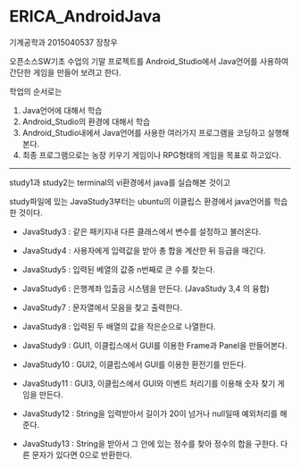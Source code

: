 # ERICA_AndroidJava

기계공학과 2015040537 장창우

오픈소스SW기초 수업의 기말 프로젝트를 Android_Studio에서 Java언어를 사용하여 간단한 게임을 만들어 보려고 한다.

학업의 순서로는
1. Java언어에 대해서 학습
2. Android_Studio의 환경에 대해서 학습
3. Android_Studio내에서 Java언어를 사용한 여러가지 프로그램을 코딩하고 실행해본다.
4. 최종 프로그램으로는 농장 키우기 게임이나 RPG형태의 게임을 목표로 하고있다.

---------------------------------------------------------------------------------------------

study1과 study2는 terminal의  vi환경에서 java를 실습해본 것이고

study파일에 있는 JavaStudy3부터는 ubuntu의 이클립스 환경에서 java언어를 학습한 것이다.

- JavaStudy3 : 같은 패키지내 다른 클래스에서 변수를 설정하고 불러온다.

- JavaStudy4 : 사용자에게 입력값을 받아 총 합을 계산한 뒤 등급을 매긴다.

- JavaStudy5 : 입력된 베열의 값중 n번째로 큰 수를 찾는다.

- JavaStudy6 : 은행계좌 입출금 시스템을 만든다. (JavaStudy 3,4 의 융합)

- JavaStudy7 : 문자열에서 모음을 찾고 출력한다.

- JavaStudy8 : 입력된 두 배열의 값을 작은순으로 나열한다.

- JavaStudy9 : GUI1, 이클립스에서 GUI를 이용한 Frame과 Panel을 만들어본다.

- JavaStudy10 : GUI2, 이클립스에서 GUI를 이용한 환전기를 만든다.

- JavaStudy11 : GUI3, 이클립스에서 GUI와 이벤트 처리기를 이용해 숫자 찾기 게임을 만든다.

- JavaStudy12 : String을 입력받아서 길이가 20이 넘거나 null일때 예외처리를 해준다.

- JavaStudy13 : String을 받아서 그 안에 있는 정수를 찾아 정수의 합을 구한다. 다른 문자가 있다면 0으로 반환한다.
